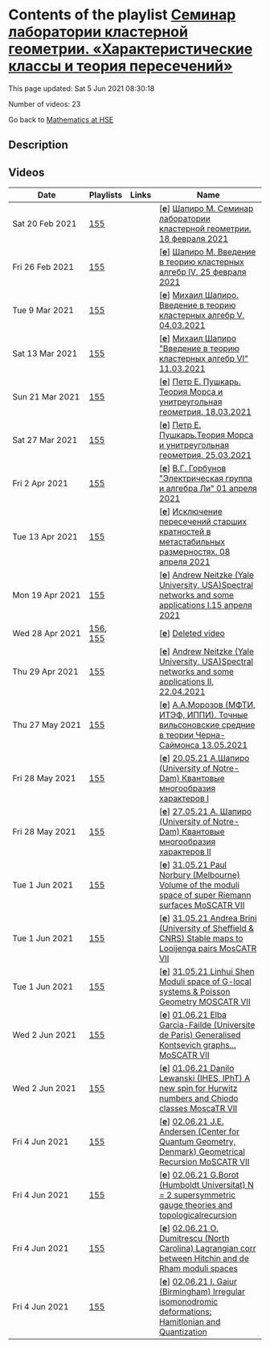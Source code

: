 # Contents of the playlist [Семинар лаборатории кластерной геометрии. «Характеристические классы и теория пересечений»](https://www.youtube.com/playlist?list=PLq3E5oubNNoD0JiX9n-Q4y2WD9xj5lMpA)

This page updated: Sat 5 Jun 2021 08:30:18

Number of videos: 23

Go back to [Mathematics at HSE](./README.md)

## Description



## Videos

|Date|Playlists|Links|Name|
|---|---|---|---|
| Sat&nbsp;20&nbsp;Feb&nbsp;2021 | [155](./playlists/155.md "Семинар лаборатории кластерной геометрии. «Характеристические классы и теория пересечений»") |  | [[**e**](https://studio.youtube.com/video/wRkBgs3K7PI/edit "Edit")] [Шапиро М. Семинар лаборатории кластерной геометрии. 18 февраля 2021](https://www.youtube.com/watch?v=wRkBgs3K7PI&list=PLq3E5oubNNoD0JiX9n-Q4y2WD9xj5lMpA) |
| Fri&nbsp;26&nbsp;Feb&nbsp;2021 | [155](./playlists/155.md "Семинар лаборатории кластерной геометрии. «Характеристические классы и теория пересечений»") |  | [[**e**](https://studio.youtube.com/video/fl3fR0XGE04/edit "Edit")] [Шапиро М. Введение в теорию кластерных алгебр IV. 25 февраля 2021](https://www.youtube.com/watch?v=fl3fR0XGE04&list=PLq3E5oubNNoD0JiX9n-Q4y2WD9xj5lMpA) |
| Tue&nbsp;9&nbsp;Mar&nbsp;2021 | [155](./playlists/155.md "Семинар лаборатории кластерной геометрии. «Характеристические классы и теория пересечений»") |  | [[**e**](https://studio.youtube.com/video/jlgRNQcP2YU/edit "Edit")] [Михаил Шапиро. Введение в теорию кластерных алгебр V. 04.03.2021](https://www.youtube.com/watch?v=jlgRNQcP2YU&list=PLq3E5oubNNoD0JiX9n-Q4y2WD9xj5lMpA) |
| Sat&nbsp;13&nbsp;Mar&nbsp;2021 | [155](./playlists/155.md "Семинар лаборатории кластерной геометрии. «Характеристические классы и теория пересечений»") |  | [[**e**](https://studio.youtube.com/video/vWBJC2GMOnU/edit "Edit")] [Михаил Шапиро "Введение в теорию кластерных алгебр VI"  11.03.2021](https://www.youtube.com/watch?v=vWBJC2GMOnU&list=PLq3E5oubNNoD0JiX9n-Q4y2WD9xj5lMpA) |
| Sun&nbsp;21&nbsp;Mar&nbsp;2021 | [155](./playlists/155.md "Семинар лаборатории кластерной геометрии. «Характеристические классы и теория пересечений»") |  | [[**e**](https://studio.youtube.com/video/ZANfiGFsugk/edit "Edit")] [Петр Е. Пушкарь. Теория Морса и унитреугольная геометрия. 18.03.2021](https://www.youtube.com/watch?v=ZANfiGFsugk&list=PLq3E5oubNNoD0JiX9n-Q4y2WD9xj5lMpA "(по совместной работе с М.Темкиным)") |
| Sat&nbsp;27&nbsp;Mar&nbsp;2021 | [155](./playlists/155.md "Семинар лаборатории кластерной геометрии. «Характеристические классы и теория пересечений»") |  | [[**e**](https://studio.youtube.com/video/4ER14eWCD2I/edit "Edit")] [Петр Е. Пушкарь.Теория Морса и унитреугольная геометрия. 25.03.2021](https://www.youtube.com/watch?v=4ER14eWCD2I&list=PLq3E5oubNNoD0JiX9n-Q4y2WD9xj5lMpA "Петр Е. Пушкарь. Теория Морса и унитреугольная геометрия (по совместной работе с М.Темкиным)") |
| Fri&nbsp;2&nbsp;Apr&nbsp;2021 | [155](./playlists/155.md "Семинар лаборатории кластерной геометрии. «Характеристические классы и теория пересечений»") |  | [[**e**](https://studio.youtube.com/video/tl5pStkpLfo/edit "Edit")] [В.Г. Горбунов "Электрическая группа и алгебра Ли"  01 апреля 2021](https://www.youtube.com/watch?v=tl5pStkpLfo&list=PLq3E5oubNNoD0JiX9n-Q4y2WD9xj5lMpA) |
| Tue&nbsp;13&nbsp;Apr&nbsp;2021 | [155](./playlists/155.md "Семинар лаборатории кластерной геометрии. «Характеристические классы и теория пересечений»") |  | [[**e**](https://studio.youtube.com/video/dz0SRUiHBNo/edit "Edit")] [Исключение пересечений старших кратностей в метастабильных размерностях. 08 апреля 2021](https://www.youtube.com/watch?v=dz0SRUiHBNo&list=PLq3E5oubNNoD0JiX9n-Q4y2WD9xj5lMpA) |
| Mon&nbsp;19&nbsp;Apr&nbsp;2021 | [155](./playlists/155.md "Семинар лаборатории кластерной геометрии. «Характеристические классы и теория пересечений»") |  | [[**e**](https://studio.youtube.com/video/gULnTZx-bic/edit "Edit")] [Andrew Neitzke (Yale University, USA)Spectral networks and some applications I.15 апреля 2021](https://www.youtube.com/watch?v=gULnTZx-bic&list=PLq3E5oubNNoD0JiX9n-Q4y2WD9xj5lMpA) |
| Wed&nbsp;28&nbsp;Apr&nbsp;2021 | [156](./playlists/156.md "Семинар \"Комбинаторика инвариантов Васильева\""), [155](./playlists/155.md "Семинар лаборатории кластерной геометрии. «Характеристические классы и теория пересечений»") |  | [[**e**](https://studio.youtube.com/video/KeB4qwFrZ58/edit "Edit")] [Deleted video](https://www.youtube.com/watch?v=KeB4qwFrZ58&list=PLq3E5oubNNoD0JiX9n-Q4y2WD9xj5lMpA "This video is unavailable.") |
| Thu&nbsp;29&nbsp;Apr&nbsp;2021 | [155](./playlists/155.md "Семинар лаборатории кластерной геометрии. «Характеристические классы и теория пересечений»") |  | [[**e**](https://studio.youtube.com/video/XljziLYDV7M/edit "Edit")] [Andrew Neitzke (Yale University, USA)Spectral networks and some applications II, 22.04.2021](https://www.youtube.com/watch?v=XljziLYDV7M&list=PLq3E5oubNNoD0JiX9n-Q4y2WD9xj5lMpA) |
| Thu&nbsp;27&nbsp;May&nbsp;2021 | [155](./playlists/155.md "Семинар лаборатории кластерной геометрии. «Характеристические классы и теория пересечений»") |  | [[**e**](https://studio.youtube.com/video/kQf5I1TjGsM/edit "Edit")] [А.А.Морозов (МФТИ, ИТЭФ, ИППИ). Точные вильсоновские средние в теории Черна-Саймонса 13.05.2021](https://www.youtube.com/watch?v=kQf5I1TjGsM&list=PLq3E5oubNNoD0JiX9n-Q4y2WD9xj5lMpA) |
| Fri&nbsp;28&nbsp;May&nbsp;2021 | [155](./playlists/155.md "Семинар лаборатории кластерной геометрии. «Характеристические классы и теория пересечений»") |  | [[**e**](https://studio.youtube.com/video/BC98WZ4OdtY/edit "Edit")] [20.05.21 А.Шапиро (University of Notre-Dam) Квантовые многообразия характеров I](https://www.youtube.com/watch?v=BC98WZ4OdtY&list=PLq3E5oubNNoD0JiX9n-Q4y2WD9xj5lMpA "По ориентированной поверхности S и группе Ли G можно построить соответствующее многообразие характеров (пространство модулей G-локальных систем на S). Такие пространства модулей имеют естественную пуассонову структуру, и значит могут быть проквантованы. Существует несколько разных способов это сделать, один из которых использует кластерную пуассонову структуру на пространствах модулей, описанную Фоком и Гончаровым. Я расскажу об этом подходе, а также о том, как он связан с квантовыми группами, квантовыми монодромиями и квантовыми следами.") |
| Fri&nbsp;28&nbsp;May&nbsp;2021 | [155](./playlists/155.md "Семинар лаборатории кластерной геометрии. «Характеристические классы и теория пересечений»") |  | [[**e**](https://studio.youtube.com/video/cbMUI3Dg3ec/edit "Edit")] [27.05.21 А. Шапиро (University of Notre-Dam) Квантовые многообразия характеров II](https://www.youtube.com/watch?v=cbMUI3Dg3ec&list=PLq3E5oubNNoD0JiX9n-Q4y2WD9xj5lMpA "По ориентированной поверхности S и группе Ли G можно построить соответствующее многообразие характеров (пространство модулей G-локальных систем на S). Такие пространства модулей имеют естественную пуассонову структуру, и значит могут быть проквантованы. Существует несколько разных способов это сделать, один из которых использует кластерную пуассонову структуру на пространствах модулей, описанную Фоком и Гончаровым. Я расскажу об этом подходе, а также о том, как он связан с квантовыми группами, квантовыми монодромиями и квантовыми следами.") |
| Tue&nbsp;1&nbsp;Jun&nbsp;2021 | [155](./playlists/155.md "Семинар лаборатории кластерной геометрии. «Характеристические классы и теория пересечений»") |  | [[**e**](https://studio.youtube.com/video/wBv7_zbjpcw/edit "Edit")] [31.05.21 Paul Norbury (Melbourne) Volume of the moduli space of super Riemann surfaces MoSCATR VII](https://www.youtube.com/watch?v=wBv7_zbjpcw&list=PLq3E5oubNNoD0JiX9n-Q4y2WD9xj5lMpA "Dedicated to Sergey Natanzon") |
| Tue&nbsp;1&nbsp;Jun&nbsp;2021 | [155](./playlists/155.md "Семинар лаборатории кластерной геометрии. «Характеристические классы и теория пересечений»") |  | [[**e**](https://studio.youtube.com/video/Pr_ueq6NwxQ/edit "Edit")] [31.05.21 Andrea Brini (University of Sheffield & CNRS) Stable maps to Looijenga pairs MosCATR VII](https://www.youtube.com/watch?v=Pr_ueq6NwxQ&list=PLq3E5oubNNoD0JiX9n-Q4y2WD9xj5lMpA) |
| Tue&nbsp;1&nbsp;Jun&nbsp;2021 | [155](./playlists/155.md "Семинар лаборатории кластерной геометрии. «Характеристические классы и теория пересечений»") |  | [[**e**](https://studio.youtube.com/video/4C_fh3-hFK8/edit "Edit")] [31.05.21 Linhui Shen Moduli space of G-local systems  & Poisson Geometry MOSCATR VII](https://www.youtube.com/watch?v=4C_fh3-hFK8&list=PLq3E5oubNNoD0JiX9n-Q4y2WD9xj5lMpA) |
| Wed&nbsp;2&nbsp;Jun&nbsp;2021 | [155](./playlists/155.md "Семинар лаборатории кластерной геометрии. «Характеристические классы и теория пересечений»") |  | [[**e**](https://studio.youtube.com/video/07eVZeXczWE/edit "Edit")] [01.06.21 Elba Garcia-Failde (Universite de Paris) Generalised Kontsevich graphs... MoSCATR VII](https://www.youtube.com/watch?v=07eVZeXczWE&list=PLq3E5oubNNoD0JiX9n-Q4y2WD9xj5lMpA) |
| Wed&nbsp;2&nbsp;Jun&nbsp;2021 | [155](./playlists/155.md "Семинар лаборатории кластерной геометрии. «Характеристические классы и теория пересечений»") |  | [[**e**](https://studio.youtube.com/video/ajon8hQUBos/edit "Edit")] [01.06.21 Danilo Lewanski (IHES, IPhT) A new spin for Hurwitz numbers and Chiodo classes MoscaTR VII](https://www.youtube.com/watch?v=ajon8hQUBos&list=PLq3E5oubNNoD0JiX9n-Q4y2WD9xj5lMpA) |
| Fri&nbsp;4&nbsp;Jun&nbsp;2021 | [155](./playlists/155.md "Семинар лаборатории кластерной геометрии. «Характеристические классы и теория пересечений»") |  | [[**e**](https://studio.youtube.com/video/guc4boc3bg4/edit "Edit")] [02.06.21 J.E. Andersen (Center for Quantum Geometry,  Denmark) Geometrical Recursion MoSCATR VII](https://www.youtube.com/watch?v=guc4boc3bg4&list=PLq3E5oubNNoD0JiX9n-Q4y2WD9xj5lMpA) |
| Fri&nbsp;4&nbsp;Jun&nbsp;2021 | [155](./playlists/155.md "Семинар лаборатории кластерной геометрии. «Характеристические классы и теория пересечений»") |  | [[**e**](https://studio.youtube.com/video/AzkO07MLOuo/edit "Edit")] [02.06.21 G.Borot (Humboldt Universitat) N = 2 supersymmetric gauge theories and topologicalrecursion](https://www.youtube.com/watch?v=AzkO07MLOuo&list=PLq3E5oubNNoD0JiX9n-Q4y2WD9xj5lMpA) |
| Fri&nbsp;4&nbsp;Jun&nbsp;2021 | [155](./playlists/155.md "Семинар лаборатории кластерной геометрии. «Характеристические классы и теория пересечений»") |  | [[**e**](https://studio.youtube.com/video/l7vx_6HTx7Q/edit "Edit")] [02.06.21 O. Dumitrescu (North Carolina) Lagrangian corr between Hitchin and de Rham moduli spaces](https://www.youtube.com/watch?v=l7vx_6HTx7Q&list=PLq3E5oubNNoD0JiX9n-Q4y2WD9xj5lMpA) |
| Fri&nbsp;4&nbsp;Jun&nbsp;2021 | [155](./playlists/155.md "Семинар лаборатории кластерной геометрии. «Характеристические классы и теория пересечений»") |  | [[**e**](https://studio.youtube.com/video/gww09Yj2mq8/edit "Edit")] [02.06.21 I. Gaiur (Birmingham) Irregular isomonodromic deformations: Hamitlonian and Quantization](https://www.youtube.com/watch?v=gww09Yj2mq8&list=PLq3E5oubNNoD0JiX9n-Q4y2WD9xj5lMpA) |
